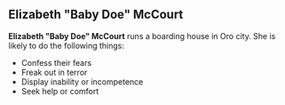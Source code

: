 ## Elizabeth "Baby Doe" McCourt

**Elizabeth "Baby Doe" McCourt** runs a boarding house in Oro city. She is likely to do the following things:

* Confess their fears
* Freak out in terror
* Display inability or incompetence
* Seek help or comfort